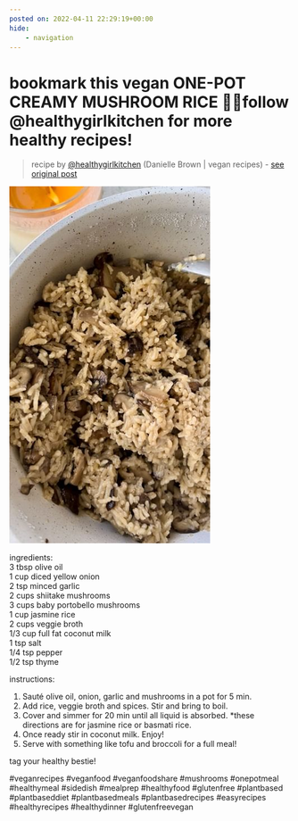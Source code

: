 ```yaml
---
posted on: 2022-04-11 22:29:19+00:00
hide:
    - navigation
---
```


# bookmark this vegan ONE-POT CREAMY MUSHROOM RICE 🍚✨follow @healthygirlkitchen for more healthy recipes!  

> recipe by [@healthygirlkitchen](https://www.instagram.com/healthygirlkitchen/) 
(Danielle Brown | vegan recipes) - [see original post](https://instagram.com/p/CcOkDyrpHkD)

![](../img/healthygirlkitchen_11-04-2022_2204.png)

  
ingredients:   
3 tbsp olive oil  
1 cup diced yellow onion  
2 tsp minced garlic  
2 cups shiitake mushrooms  
3 cups baby portobello mushrooms  
1 cup jasmine rice  
2 cups veggie broth  
1/3 cup full fat coconut milk  
1 tsp salt  
1/4 tsp pepper  
1/2 tsp thyme   
  
instructions:   
1. Sauté olive oil, onion, garlic and mushrooms in a pot for 5 min.   
2. Add rice, veggie broth and spices. Stir and bring to boil.   
3. Cover and simmer for 20 min until all liquid is absorbed. *these directions are for jasmine rice or basmati rice.  
4. Once ready stir in coconut milk. Enjoy!   
5. Serve with something like tofu and broccoli for a full meal!   
  
tag your healthy bestie!   
  
\#veganrecipes \#veganfood \#veganfoodshare \#mushrooms \#onepotmeal \#healthymeal \#sidedish \#mealprep \#healthyfood \#glutenfree \#plantbased \#plantbaseddiet \#plantbasedmeals \#plantbasedrecipes \#easyrecipes \#healthyrecipes \#healthydinner \#glutenfreevegan   